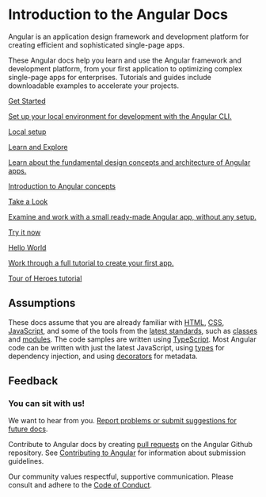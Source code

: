 <h1 class="no-toc">Introduction to the Angular Docs</h1>

Angular is an application design framework and development platform for creating efficient and sophisticated single-page apps.

These Angular docs help you learn and use the Angular framework and development platform, from your first application to optimizing complex single-page apps for enterprises.
Tutorials and guides include downloadable examples to accelerate your projects.


<div class="card-container">
  <a href="guide/setup-local" class="docs-card"
    title="Angular Local Environment Setup">
      <section>Get Started</section>
      <p>Set up your local environment for development with the Angular CLI.</p>
      <p class="card-footer">Local setup</p>
  </a>
  <a href="guide/architecture" class="docs-card" title="Angular Concepts">
      <section>Learn and Explore</section>
      <p>Learn about the fundamental design concepts and architecture of Angular apps.</p>
      <p class="card-footer">Introduction to Angular concepts</p>
  </a>
  <a href="start" class="docs-card" title="Try out Angular">
      <section>Take a Look</section>
      <p>Examine and work with a small ready-made Angular app, without any setup.</p>
      <p class="card-footer">Try it now</p>
  </a>
  <a href="tutorial" class="docs-card" title="Create an app">
      <section>Hello World</section>
      <p>Work through a full tutorial to create your first app.</p>
      <p class="card-footer">Tour of Heroes tutorial</p>
  </a>


</div> 


## Assumptions


These docs assume that you are already familiar with [HTML](https://developer.mozilla.org/docs/Learn/HTML/Introduction_to_HTML "Learn HTML"), [CSS](https://developer.mozilla.org/docs/Learn/CSS/First_steps "Learn CSS"), [JavaScript](https://developer.mozilla.org/en-US/docs/Web/JavaScript/A_re-introduction_to_JavaScript "Learn JavaScript"),
and some of the tools from the [latest standards](https://developer.mozilla.org/en-US/docs/Web/JavaScript/Language_Resources "Latest JavaScript standards"), such as [classes](https://developer.mozilla.org/en-US/docs/Web/JavaScript/Reference/Classes "ES2015 Classes") and [modules](https://developer.mozilla.org/en-US/docs/Web/JavaScript/Reference/Statements/import "ES2015 Modules").
The code samples are written using [TypeScript](https://www.typescriptlang.org/ "TypeScript").
Most Angular code can be written with just the latest JavaScript, using [types](https://www.typescriptlang.org/docs/handbook/classes.html "TypeScript Types") for dependency injection, and using [decorators](https://www.typescriptlang.org/docs/handbook/decorators.html "Decorators") for metadata.


## Feedback

<h3>You can sit with us!</h3>

We want to hear from you. [Report problems or submit suggestions for future docs](https://github.com/angular/angular/issues/new/choose "Angular GitHub repository new issue form").

Contribute to Angular docs by creating
[pull requests](https://github.com/angular/angular/pulls "Angular Github pull requests")
on the Angular Github repository.
See [Contributing to Angular](https://github.com/angular/angular/blob/master/CONTRIBUTING.md "Contributing guide")
for information about submission guidelines.

Our community values respectful, supportive communication.
Please consult and adhere to the [Code of Conduct](https://github.com/angular/code-of-conduct/blob/master/CODE_OF_CONDUCT.md "Contributor code of conduct").
